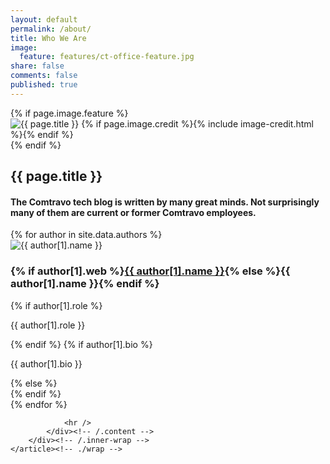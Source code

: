 ```yaml
---
layout: default
permalink: /about/
title: Who We Are
image:
  feature: features/ct-office-feature.jpg
share: false
comments: false
published: true
---
```


<div id="main" role="main">
	<article class="wrap" itemscope itemtype="http://schema.org/Article">
		{% if page.image.feature %}
		<div class="page-feature">
			<div class="page-image">
				<img src="{{ site.url }}/images/{{ page.image.feature }}" class="page-feature-image" alt="{{ page.title }}" itemprop="image">
				{% if page.image.credit %}{% include image-credit.html %}{% endif %}
			</div><!-- /.page-image -->
		</div><!-- /.page-feature -->
		{% endif %}
        <div class="page-title">
			<h1>{{ page.title }}</h1>
		</div>
		<div class="inner-wrap">
			<div id="content" class="page-content" itemprop="articleBody">
                <footer class="page-footer">
                <h4>The Comtravo tech blog is written by many great minds. Not surprisingly many of them are current or former Comtravo employees.</h4>
                {% for author in site.data.authors %}
                    <div class="author-image">
                        <img src="{{ site.url }}/images/{{ author[1].avatar }}" alt="{{ author[1].name }}">
                    </div><!-- ./author-image -->
                    <div class="author-content">
                        <h3 class="author-name" > {% if author[1].web %}<a href="{{ author[1].web }}" itemprop="author">{{ author[1].name }}</a>{% else %}<span itemprop="author">{{ author[1].name }}</span>{% endif %}</h3>
                        {% if author[1].role %}<p>{{ author[1].role }}</p>{% endif %}
                        {% if author[1].bio %}<p class="author-bio">{{ author[1].bio }}</p> {% else %} <br/> {% endif %}
                    </div><!-- ./author-content -->
                {% endfor %}
                </footer>

				<hr />
			</div><!-- /.content -->
		</div><!-- /.inner-wrap -->
	</article><!-- ./wrap -->
</div><!-- /#main -->
